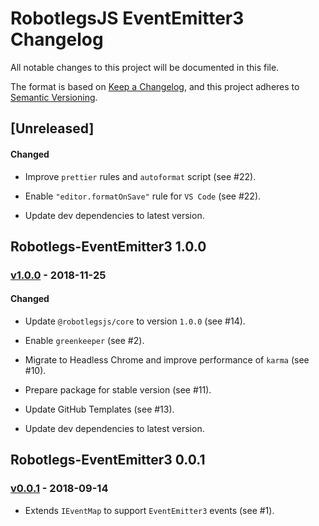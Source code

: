 # RobotlegsJS EventEmitter3 Changelog

All notable changes to this project will be documented in this file.

The format is based on [Keep a Changelog](https://keepachangelog.com/en/1.0.0/),
and this project adheres to [Semantic Versioning](https://semver.org/spec/v2.0.0.html).

## [Unreleased]

<!--
Types of changes:

#### Added
- for new features.

#### Changed
- for changes in existing functionality.

#### Deprecated
- for soon-to-be removed features.

#### Removed
- for now removed features.

#### Fixed
- for any bug fixes.

#### Security
- in case of vulnerabilities.
-->

#### Changed

- Improve `prettier` rules and `autoformat` script (see #22).

- Enable `"editor.formatOnSave"` rule for `VS Code` (see #22).

- Update dev dependencies to latest version.

## Robotlegs-EventEmitter3 1.0.0

### [v1.0.0](https://github.com/RobotlegsJS/RobotlegsJS-EventEmitter3/releases/tag/1.0.0) - 2018-11-25

#### Changed

- Update `@robotlegsjs/core` to version `1.0.0` (see #14).

- Enable `greenkeeper` (see #2).

- Migrate to Headless Chrome and improve performance of `karma` (see #10).

- Prepare package for stable version (see #11).

- Update GitHub Templates (see #13).

- Update dev dependencies to latest version.

## Robotlegs-EventEmitter3 0.0.1

### [v0.0.1](https://github.com/RobotlegsJS/RobotlegsJS-EventEmitter3/releases/tag/0.0.1) - 2018-09-14

- Extends `IEventMap` to support `EventEmitter3` events (see #1).
